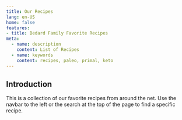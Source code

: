 ```yaml
---
title: Our Recipes
lang: en-US
home: false
features:
- title: Bedard Family Favorite Recipes
meta:
  - name: description
    content: List of Recipes
  - name: keywords
    content: recipes, paleo, primal, keto
---
```


## Introduction
This is a collection of our favorite recipes from around the net. Use the navbar to the left or the search at the top of the page to find a specific recipe.


